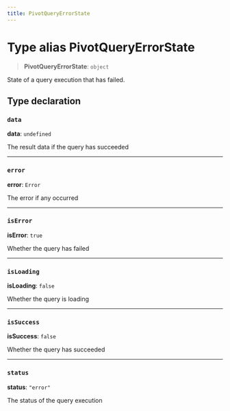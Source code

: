 ```yaml
---
title: PivotQueryErrorState
---
```


# Type alias PivotQueryErrorState

> **PivotQueryErrorState**: `object`

State of a query execution that has failed.

## Type declaration

### `data`

**data**: `undefined`

The result data if the query has succeeded

***

### `error`

**error**: `Error`

The error if any occurred

***

### `isError`

**isError**: `true`

Whether the query has failed

***

### `isLoading`

**isLoading**: `false`

Whether the query is loading

***

### `isSuccess`

**isSuccess**: `false`

Whether the query has succeeded

***

### `status`

**status**: `"error"`

The status of the query execution

